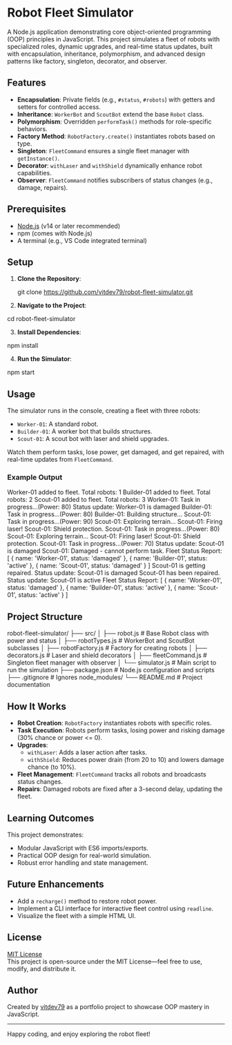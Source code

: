 # Robot Fleet Simulator

A Node.js application demonstrating core object-oriented programming (OOP) principles in JavaScript. This project simulates a fleet of robots with specialized roles, dynamic upgrades, and real-time status updates, built with encapsulation, inheritance, polymorphism, and advanced design patterns like factory, singleton, decorator, and observer.

## Features

- **Encapsulation**: Private fields (e.g., `#status`, `#robots`) with getters and setters for controlled access.
- **Inheritance**: `WorkerBot` and `ScoutBot` extend the base `Robot` class.
- **Polymorphism**: Overridden `performTask()` methods for role-specific behaviors.
- **Factory Method**: `RobotFactory.create()` instantiates robots based on type.
- **Singleton**: `FleetCommand` ensures a single fleet manager with `getInstance()`.
- **Decorator**: `withLaser` and `withShield` dynamically enhance robot capabilities.
- **Observer**: `FleetCommand` notifies subscribers of status changes (e.g., damage, repairs).

## Prerequisites

- [Node.js](https://nodejs.org/) (v14 or later recommended)
- npm (comes with Node.js)
- A terminal (e.g., VS Code integrated terminal)

## Setup

1. **Clone the Repository**:

   git clone https://github.com/vitdev79/robot-fleet-simulator.git

2. **Navigate to the Project**:

cd robot-fleet-simulator

3. **Install Dependencies**:

npm install

4. **Run the Simulator**:

npm start

## Usage

The simulator runs in the console, creating a fleet with three robots:

- `Worker-01`: A standard robot.
- `Builder-01`: A worker bot that builds structures.
- `Scout-01`: A scout bot with laser and shield upgrades.

Watch them perform tasks, lose power, get damaged, and get repaired, with real-time updates from `FleetCommand`.

### Example Output

Worker-01 added to fleet. Total robots: 1
Builder-01 added to fleet. Total robots: 2
Scout-01 added to fleet. Total robots: 3
Worker-01: Task in progress...(Power: 80)
Status update: Worker-01 is damaged
Builder-01: Task in progress...(Power: 80)
Builder-01: Building structure...
Scout-01: Task in progress...(Power: 90)
Scout-01: Exploring terrain...
Scout-01: Firing laser!
Scout-01: Shield protection.
Scout-01: Task in progress...(Power: 80)
Scout-01: Exploring terrain...
Scout-01: Firing laser!
Scout-01: Shield protection.
Scout-01: Task in progress...(Power: 70)
Status update: Scout-01 is damaged
Scout-01: Damaged - cannot perform task.
Fleet Status Report: [
{ name: 'Worker-01', status: 'damaged' },
{ name: 'Builder-01', status: 'active' },
{ name: 'Scout-01', status: 'damaged' }
]
Scout-01 is getting repaired.
Status update: Scout-01 is damaged
Scout-01 has been repaired.
Status update: Scout-01 is active
Fleet Status Report: [
{ name: 'Worker-01', status: 'damaged' },
{ name: 'Builder-01', status: 'active' },
{ name: 'Scout-01', status: 'active' }
]

## Project Structure

robot-fleet-simulator/
├── src/
│ ├── robot.js # Base Robot class with power and status
│ ├── robotTypes.js # WorkerBot and ScoutBot subclasses
│ ├── robotFactory.js # Factory for creating robots
│ ├── decorators.js # Laser and shield decorators
│ ├── fleetCommand.js # Singleton fleet manager with observer
│ └── simulator.js # Main script to run the simulation
├── package.json # Node.js configuration and scripts
├── .gitignore # Ignores node_modules/
└── README.md # Project documentation

## How It Works

- **Robot Creation**: `RobotFactory` instantiates robots with specific roles.
- **Task Execution**: Robots perform tasks, losing power and risking damage (30% chance or power <= 0).
- **Upgrades**:
  - `withLaser`: Adds a laser action after tasks.
  - `withShield`: Reduces power drain (from 20 to 10) and lowers damage chance (to 10%).
- **Fleet Management**: `FleetCommand` tracks all robots and broadcasts status changes.
- **Repairs**: Damaged robots are fixed after a 3-second delay, updating the fleet.

## Learning Outcomes

This project demonstrates:

- Modular JavaScript with ES6 imports/exports.
- Practical OOP design for real-world simulation.
- Robust error handling and state management.

## Future Enhancements

- Add a `recharge()` method to restore robot power.
- Implement a CLI interface for interactive fleet control using `readline`.
- Visualize the fleet with a simple HTML UI.

## License

[MIT License](LICENSE)  
This project is open-source under the MIT License—feel free to use, modify, and distribute it.

## Author

Created by [vitdev79](https://github.com/vitdev79) as a portfolio project to showcase OOP mastery in JavaScript.

---

Happy coding, and enjoy exploring the robot fleet!

